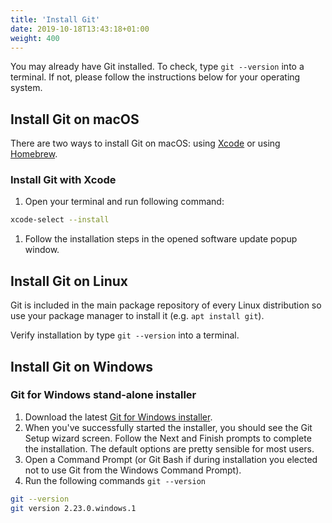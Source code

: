 ```yaml
---
title: 'Install Git'
date: 2019-10-18T13:43:18+01:00
weight: 400
---
```


You may already have Git installed. To check, type `git --version` into a terminal. If not, please follow the instructions below for your operating system.

## Install Git on macOS

There are two ways to install Git on macOS: using [Xcode](https://developer.apple.com/xcode/) or using [Homebrew](https://brew.sh/).

### Install Git with Xcode

1. Open your terminal and run following command:

```bash
xcode-select --install
```

1. Follow the installation steps in the opened software update popup window.

## Install Git on Linux

Git is included in the main package repository of every Linux distribution so use your package manager to install it (e.g. `apt install git`).

Verify installation by type `git --version` into a terminal.

## Install Git on Windows

### Git for Windows stand-alone installer

1. Download the latest [Git for Windows installer](https://git-for-windows.github.io/).
1. When you've successfully started the installer, you should see the Git Setup wizard screen. Follow the Next and Finish
 prompts to complete the installation. The default options are pretty sensible for most users.
1. Open a Command Prompt (or Git Bash if during installation you elected not to use Git from the Windows Command Prompt).
1. Run the following commands `git --version`

```bash
git --version
git version 2.23.0.windows.1
```
